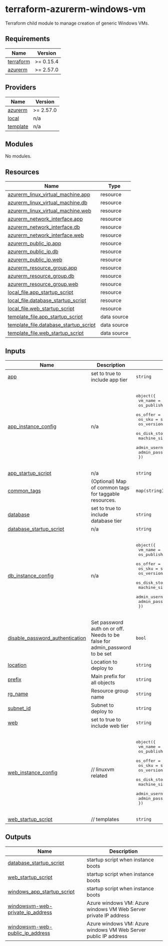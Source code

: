 # terraform-azurerm-windows-vm
Terraform child module to manage creation of generic Windows VMs.

<!-- BEGIN_TF_DOCS -->
## Requirements

| Name | Version |
|------|---------|
| <a name="requirement_terraform"></a> [terraform](#requirement\_terraform) | >= 0.15.4 |
| <a name="requirement_azurerm"></a> [azurerm](#requirement\_azurerm) | >= 2.57.0 |

## Providers

| Name | Version |
|------|---------|
| <a name="provider_azurerm"></a> [azurerm](#provider\_azurerm) | >= 2.57.0 |
| <a name="provider_local"></a> [local](#provider\_local) | n/a |
| <a name="provider_template"></a> [template](#provider\_template) | n/a |

## Modules

No modules.

## Resources

| Name | Type |
|------|------|
| [azurerm_linux_virtual_machine.app](https://registry.terraform.io/providers/hashicorp/azurerm/latest/docs/resources/linux_virtual_machine) | resource |
| [azurerm_linux_virtual_machine.db](https://registry.terraform.io/providers/hashicorp/azurerm/latest/docs/resources/linux_virtual_machine) | resource |
| [azurerm_linux_virtual_machine.web](https://registry.terraform.io/providers/hashicorp/azurerm/latest/docs/resources/linux_virtual_machine) | resource |
| [azurerm_network_interface.app](https://registry.terraform.io/providers/hashicorp/azurerm/latest/docs/resources/network_interface) | resource |
| [azurerm_network_interface.db](https://registry.terraform.io/providers/hashicorp/azurerm/latest/docs/resources/network_interface) | resource |
| [azurerm_network_interface.web](https://registry.terraform.io/providers/hashicorp/azurerm/latest/docs/resources/network_interface) | resource |
| [azurerm_public_ip.app](https://registry.terraform.io/providers/hashicorp/azurerm/latest/docs/resources/public_ip) | resource |
| [azurerm_public_ip.db](https://registry.terraform.io/providers/hashicorp/azurerm/latest/docs/resources/public_ip) | resource |
| [azurerm_public_ip.web](https://registry.terraform.io/providers/hashicorp/azurerm/latest/docs/resources/public_ip) | resource |
| [azurerm_resource_group.app](https://registry.terraform.io/providers/hashicorp/azurerm/latest/docs/resources/resource_group) | resource |
| [azurerm_resource_group.db](https://registry.terraform.io/providers/hashicorp/azurerm/latest/docs/resources/resource_group) | resource |
| [azurerm_resource_group.web](https://registry.terraform.io/providers/hashicorp/azurerm/latest/docs/resources/resource_group) | resource |
| [local_file.app_startup_script](https://registry.terraform.io/providers/hashicorp/local/latest/docs/resources/file) | resource |
| [local_file.database_startup_script](https://registry.terraform.io/providers/hashicorp/local/latest/docs/resources/file) | resource |
| [local_file.web_startup_script](https://registry.terraform.io/providers/hashicorp/local/latest/docs/resources/file) | resource |
| [template_file.app_startup_script](https://registry.terraform.io/providers/hashicorp/template/latest/docs/data-sources/file) | data source |
| [template_file.database_startup_script](https://registry.terraform.io/providers/hashicorp/template/latest/docs/data-sources/file) | data source |
| [template_file.web_startup_script](https://registry.terraform.io/providers/hashicorp/template/latest/docs/data-sources/file) | data source |

## Inputs

| Name | Description | Type | Default | Required |
|------|-------------|------|---------|:--------:|
| <a name="input_app"></a> [app](#input\_app) | set to true to include app tier | `string` | `false` | no |
| <a name="input_app_instance_config"></a> [app\_instance\_config](#input\_app\_instance\_config) | n/a | <pre>object({<br>    vm_name                      = string<br>    os_publisher                 = string<br>    os_offer                     = string<br>    os_sku                       = string<br>    os_version                   = string<br>    os_disk_storage_account_type = string<br>    machine_size                 = string<br>    admin_username               = string<br>    admin_password               = string<br>  })</pre> | <pre>{<br>  "admin_password": "donotusethispassword",<br>  "admin_username": "admin",<br>  "machine_size": "Standard_D2_v4",<br>  "os_disk_storage_account_type": "Standard_LRS",<br>  "os_offer": "WindowsServer",<br>  "os_publisher": "MicrosoftWindowsServer",<br>  "os_sku": "2019-Datacenter",<br>  "os_version": "2019.0.20190410",<br>  "vm_name": "test-web"<br>}</pre> | no |
| <a name="input_app_startup_script"></a> [app\_startup\_script](#input\_app\_startup\_script) | n/a | `string` | `""` | no |
| <a name="input_common_tags"></a> [common\_tags](#input\_common\_tags) | (Optional) Map of common tags for taggable resources. | `map(string)` | `{}` | no |
| <a name="input_database"></a> [database](#input\_database) | set to true to include database tier | `string` | `false` | no |
| <a name="input_database_startup_script"></a> [database\_startup\_script](#input\_database\_startup\_script) | n/a | `string` | `""` | no |
| <a name="input_db_instance_config"></a> [db\_instance\_config](#input\_db\_instance\_config) | n/a | <pre>object({<br>    vm_name                      = string<br>    os_publisher                 = string<br>    os_offer                     = string<br>    os_sku                       = string<br>    os_version                   = string<br>    os_disk_storage_account_type = string<br>    machine_size                 = string<br>    admin_username               = string<br>    admin_password               = string<br>  })</pre> | <pre>{<br>  "admin_password": "donotusethispassword",<br>  "admin_username": "admin",<br>  "machine_size": "Standard_D2_v4",<br>  "os_disk_storage_account_type": "Standard_LRS",<br>  "os_offer": "WindowsServer",<br>  "os_publisher": "MicrosoftWindowsServer",<br>  "os_sku": "2019-Datacenter",<br>  "os_version": "2019.0.20190410",<br>  "vm_name": "test-web"<br>}</pre> | no |
| <a name="input_disable_password_authentication"></a> [disable\_password\_authentication](#input\_disable\_password\_authentication) | Set password auth on or off.  Needs to be false for admin\_password to be set | `bool` | `false` | no |
| <a name="input_location"></a> [location](#input\_location) | Location to deploy to | `string` | `"West Europe"` | no |
| <a name="input_prefix"></a> [prefix](#input\_prefix) | Main prefix for all objects | `string` | n/a | yes |
| <a name="input_rg_name"></a> [rg\_name](#input\_rg\_name) | Resource group name | `string` | n/a | yes |
| <a name="input_subnet_id"></a> [subnet\_id](#input\_subnet\_id) | Subnet to deploy to | `string` | n/a | yes |
| <a name="input_web"></a> [web](#input\_web) | set to true to include web tier | `string` | `false` | no |
| <a name="input_web_instance_config"></a> [web\_instance\_config](#input\_web\_instance\_config) | // linuxvm related | <pre>object({<br>    vm_name                      = string<br>    os_publisher                 = string<br>    os_offer                     = string<br>    os_sku                       = string<br>    os_version                   = string<br>    os_disk_storage_account_type = string<br>    machine_size                 = string<br>    admin_username               = string<br>    admin_password               = string<br>  })</pre> | <pre>{<br>  "admin_password": "donotusethispassword",<br>  "admin_username": "admin",<br>  "machine_size": "Standard_D2_v4",<br>  "os_disk_storage_account_type": "Standard_LRS",<br>  "os_offer": "WindowsServer",<br>  "os_publisher": "MicrosoftWindowsServer",<br>  "os_sku": "2019-Datacenter",<br>  "os_version": "2019.0.20190410",<br>  "vm_name": "test-web"<br>}</pre> | no |
| <a name="input_web_startup_script"></a> [web\_startup\_script](#input\_web\_startup\_script) | // templates | `string` | `""` | no |

## Outputs

| Name | Description |
|------|-------------|
| <a name="output_database_startup_script"></a> [database\_startup\_script](#output\_database\_startup\_script) | startup script when instance boots |
| <a name="output_web_startup_script"></a> [web\_startup\_script](#output\_web\_startup\_script) | startup script when instance boots |
| <a name="output_windows_app_startup_script"></a> [windows\_app\_startup\_script](#output\_windows\_app\_startup\_script) | startup script when instance boots |
| <a name="output_windowsvm-web-private_ip_address"></a> [windowsvm-web-private\_ip\_address](#output\_windowsvm-web-private\_ip\_address) | Azure windows VM: Azure windows VM Web Server private IP address |
| <a name="output_windowsvm-web-public_ip_address"></a> [windowsvm-web-public\_ip\_address](#output\_windowsvm-web-public\_ip\_address) | Azure windows VM: Azure windows VM Web Server public IP address |
<!-- END_TF_DOCS -->
